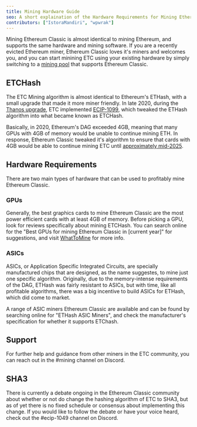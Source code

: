 ```yaml
---
title: Mining Hardware Guide
seo: A short explaination of the Hardware Requirements for Mining Etheruem Classic, coving ETHash vs ETCHash, SHA3, GPUs, and ASICs.
contributors: ["IstoraMandiri", "wpwrak"]
---
```


Mining Ethereum Classic is almost identical to mining Ethereum, and supports the same hardware and mining software. If you are a recently evicted Ethereum miner, Ethereum Classic loves it's miners and welcomes you, and you can start minining ETC using your existing hardware by simply switching to a [mining pool](./mining/pools) that supports Ethereum Classic.

## ETCHash

The ETC Mining algorithm is almost identical to Ethereum's ETHash, with a small upgrade that made it more miner friendly. In late 2020, during the [Thanos upgrade](/blog/2020-11-27-thanos-hard-fork-upgrade), ETC implemented [ECIP-1099](https://ecips.ethereumclassic.org/ECIPs/ecip-1099), which tweaked the ETHash algorithm into what became known as ETCHash.

Basically, in 2020, Ethereum's DAG exceeded 4GB, meaning that many GPUs with 4GB of memory would be unable to continue mining ETH. In response, Ethereum Classic tweaked it's algorithm to ensure that cards with 4GB would be able to continue mining ETC until [approximately mid-2025](https://minerstat.com/dag-size-calculator).

## Hardware Requirements

There are two main types of hardware that can be used to profitably mine Ethereum Classic.

### GPUs

Generally, the best graphics cards to mine Ethereum Classic are the most power efficient cards with at least 4GB of memory. Before picking a GPU, look for reviews specifically about mining ETCHash. You can search online for the "Best GPUs for mining Ethereum Classic in [current year]" for suggestions, and visit [WhatToMine](https://whattomine.com/coins?e4g=true) for more info.

### ASICs

ASICs, or Application Specific Integrated Circuits, are specially manufactured chips that are designed, as the name suggestes, to mine just one specific algorithm. Originally, due to the memory-intense requirements of the DAG, ETHash was fairly resistant to ASICs, but with time, like all profitable algorithms, there was a big incentive to build ASICs for ETHash, which did come to market.

A range of ASIC miners Ethereum Classic are available and can be found by searching online for "ETHash ASIC Miners", and check the manufacturer's specification for whether it supports ETChash.

## Support

For further help and guidance from other miners in the ETC community, you can reach out in the #mining channel on Discord.

## SHA3

There is currently a debate ongoing in the Ethereum Classic community about whether or not do change the hashing algorithm of ETC to SHA3, but as of yet there is no fixed schedule or consensus about implementing this change. If you would like to follow the debate or have your voice heard, check out the #ecip-1049 channel on Discord.
